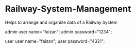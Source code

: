 # Railway-System-Management
Helps to arrange and organize data of a Railway System 

admin user name="faizan";
admin password="1234";

user user name="faizan";
user password="4321";
